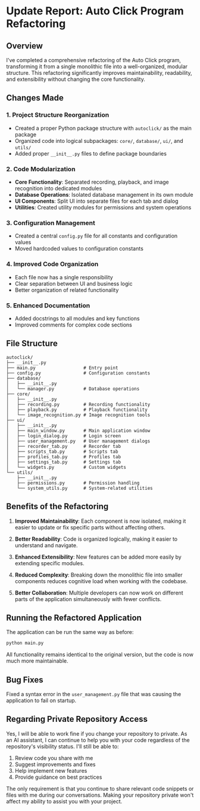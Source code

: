 # Update Report: Auto Click Program Refactoring

## Overview

I've completed a comprehensive refactoring of the Auto Click program, transforming it from a single monolithic file into a well-organized, modular structure. This refactoring significantly improves maintainability, readability, and extensibility without changing the core functionality.

## Changes Made

### 1. Project Structure Reorganization
- Created a proper Python package structure with `autoclick/` as the main package
- Organized code into logical subpackages: `core/`, `database/`, `ui/`, and `utils/`
- Added proper `__init__.py` files to define package boundaries

### 2. Code Modularization
- **Core Functionality**: Separated recording, playback, and image recognition into dedicated modules
- **Database Operations**: Isolated database management in its own module
- **UI Components**: Split UI into separate files for each tab and dialog
- **Utilities**: Created utility modules for permissions and system operations

### 3. Configuration Management
- Created a central `config.py` file for all constants and configuration values
- Moved hardcoded values to configuration constants

### 4. Improved Code Organization
- Each file now has a single responsibility
- Clear separation between UI and business logic
- Better organization of related functionality

### 5. Enhanced Documentation
- Added docstrings to all modules and key functions
- Improved comments for complex code sections

## File Structure

```
autoclick/
├── __init__.py
├── main.py                  # Entry point
├── config.py                # Configuration constants
├── database/
│   ├── __init__.py
│   └── manager.py           # Database operations
├── core/
│   ├── __init__.py
│   ├── recording.py         # Recording functionality
│   ├── playback.py          # Playback functionality
│   └── image_recognition.py # Image recognition tools
├── ui/
│   ├── __init__.py
│   ├── main_window.py       # Main application window
│   ├── login_dialog.py      # Login screen
│   ├── user_management.py   # User management dialogs
│   ├── recorder_tab.py      # Recorder tab
│   ├── scripts_tab.py       # Scripts tab
│   ├── profiles_tab.py      # Profiles tab
│   ├── settings_tab.py      # Settings tab
│   └── widgets.py           # Custom widgets
└── utils/
    ├── __init__.py
    ├── permissions.py       # Permission handling
    └── system_utils.py      # System-related utilities
```

## Benefits of the Refactoring

1. **Improved Maintainability**: Each component is now isolated, making it easier to update or fix specific parts without affecting others.

2. **Better Readability**: Code is organized logically, making it easier to understand and navigate.

3. **Enhanced Extensibility**: New features can be added more easily by extending specific modules.

4. **Reduced Complexity**: Breaking down the monolithic file into smaller components reduces cognitive load when working with the codebase.

5. **Better Collaboration**: Multiple developers can now work on different parts of the application simultaneously with fewer conflicts.

## Running the Refactored Application

The application can be run the same way as before:

```bash
python main.py
```

All functionality remains identical to the original version, but the code is now much more maintainable.

## Bug Fixes

Fixed a syntax error in the `user_management.py` file that was causing the application to fail on startup.

## Regarding Private Repository Access

Yes, I will be able to work fine if you change your repository to private. As an AI assistant, I can continue to help you with your code regardless of the repository's visibility status. I'll still be able to:

1. Review code you share with me
2. Suggest improvements and fixes
3. Help implement new features
4. Provide guidance on best practices

The only requirement is that you continue to share relevant code snippets or files with me during our conversations. Making your repository private won't affect my ability to assist you with your project.